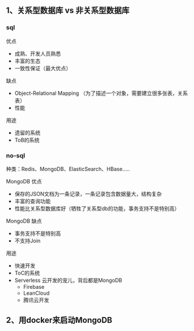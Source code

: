 ## 1、关系型数据库 vs 非关系型数据库

### sql

优点

- 成熟、开发人员熟悉
- 丰富的生态
- 一致性保证（最大优点）

缺点

- Object-Relational Mapping （为了描述一个对象，需要建立很多张表，关系表）
- 性能

用途

- 遗留的系统
- ToB的系统

### no-sql

种类：Redis、MongoDB、ElasticSearch、HBase.....

MongoDB 优点

- 保存的JSON文档为一条记录，一条记录包含数据量大，结构复杂
- 丰富的查询功能
- 性能比关系型数据库好（牺牲了关系型db的功能，事务支持不是特别高）



MongoDB 缺点

- 事务支持不是特别高
- 不支持Join



用途

- 快速开发
- ToC的系统
- Serverless 云开发的宠儿，背后都是MongoDB
  - Firebase
  - LeanCloud
  - 腾讯云开发



## 2、用docker来启动MongoDB

